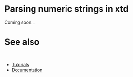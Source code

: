 # Parsing numeric strings in xtd

Coming soon...

# See also
​
* [Tutorials](/docs/documentation/guides/Overview/Tutorials)
* [Documentation](/docs/documentation)

[//]: # (https://learn.microsoft.com/en-us/dotnet/standard/base-types/parsing-numeric)
